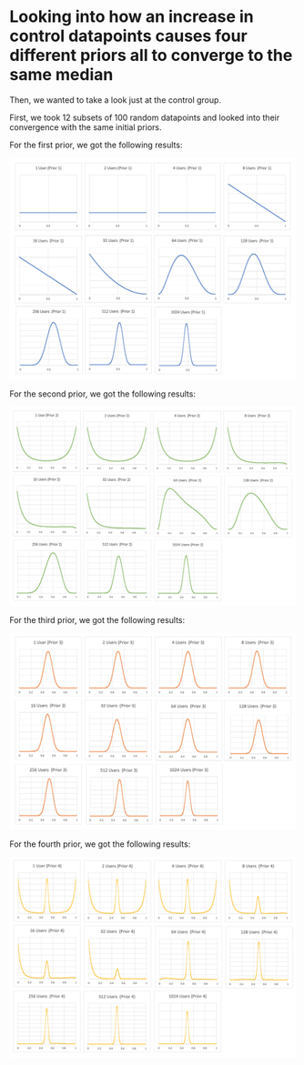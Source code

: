 # Looking into how an increase in control datapoints causes four different priors all to converge to the same median

Then, we wanted to take a look just at the control group. 

First, we took 12 subsets of 100 random datapoints and looked into their convergence with the same initial priors.

For the first prior, we got the following results:

![priors1 - control](https://github.com/EvaGostiuk/MAT4376-project-2-team-3/blob/master/AB_DataSet/images/prior1_control.png?raw=true)



For the second prior, we got the following results:

![priors2 - control](https://github.com/EvaGostiuk/MAT4376-project-2-team-3/blob/master/AB_DataSet/images/prior2_control.png?raw=true)



For the third prior, we got the following results:

![priors3 - control](https://github.com/EvaGostiuk/MAT4376-project-2-team-3/blob/master/AB_DataSet/images/prior3_control.png?raw=true)



For the fourth prior, we got the following results:

![priors4 - control](https://github.com/EvaGostiuk/MAT4376-project-2-team-3/blob/master/AB_DataSet/images/prior4_control.png?raw=true)

